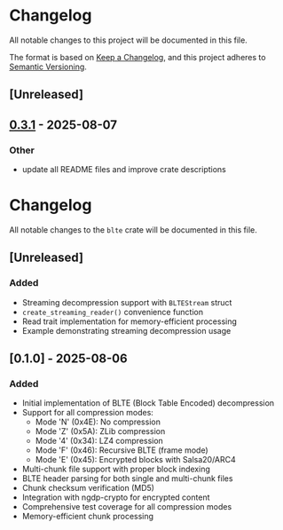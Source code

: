 # Changelog

All notable changes to this project will be documented in this file.

The format is based on [Keep a Changelog](https://keepachangelog.com/en/1.0.0/),
and this project adheres to [Semantic Versioning](https://semver.org/spec/v2.0.0.html).

## [Unreleased]

## [0.3.1](https://github.com/wowemulation-dev/cascette-rs/compare/blte-v0.3.0...blte-v0.3.1) - 2025-08-07

### Other

- update all README files and improve crate descriptions
# Changelog

All notable changes to the `blte` crate will be documented in this file.

## [Unreleased]

### Added
- Streaming decompression support with `BLTEStream` struct
- `create_streaming_reader()` convenience function
- Read trait implementation for memory-efficient processing
- Example demonstrating streaming decompression usage

## [0.1.0] - 2025-08-06

### Added
- Initial implementation of BLTE (Block Table Encoded) decompression
- Support for all compression modes:
  - Mode 'N' (0x4E): No compression
  - Mode 'Z' (0x5A): ZLib compression
  - Mode '4' (0x34): LZ4 compression  
  - Mode 'F' (0x46): Recursive BLTE (frame mode)
  - Mode 'E' (0x45): Encrypted blocks with Salsa20/ARC4
- Multi-chunk file support with proper block indexing
- BLTE header parsing for both single and multi-chunk files
- Chunk checksum verification (MD5)
- Integration with ngdp-crypto for encrypted content
- Comprehensive test coverage for all compression modes
- Memory-efficient chunk processing